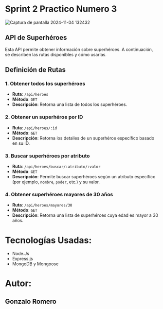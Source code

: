 # Sprint 2 Practico Numero 3 

![Captura de pantalla 2024-11-04 132432](https://github.com/user-attachments/assets/40da2ed1-2d89-4fdf-83a7-67b1ae7178f3)

## API de Superhéroes

Esta API permite obtener información sobre superhéroes. A continuación, se describen las rutas disponibles y cómo usarlas.

## Definición de Rutas

### 1. Obtener todos los superhéroes
- **Ruta**: `/api/heroes`
- **Método**: `GET`
- **Descripción**: Retorna una lista de todos los superhéroes.

### 2. Obtener un superhéroe por ID
- **Ruta**: `/api/heroes/:id`
- **Método**: `GET`
- **Descripción**: Retorna los detalles de un superhéroe específico basado en su ID.

### 3. Buscar superhéroes por atributo
- **Ruta**: `/api/heroes/buscar/:atributo/:valor`
- **Método**: `GET`
- **Descripción**: Permite buscar superhéroes según un atributo específico (por ejemplo, `nombre`, `poder`, etc.) y su valor.

### 4. Obtener superhéroes mayores de 30 años
- **Ruta**: `/api/heroes/mayores/30`
- **Método**: `GET`
- **Descripción**: Retorna una lista de superhéroes cuya edad es mayor a 30 años.


# Tecnologías Usadas:
- Node.Js
- Express.js
- MongoDB y Mongoose

# Autor:

## Gonzalo Romero

